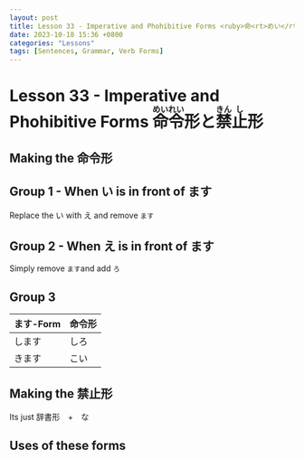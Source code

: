 ```yaml
--- 
layout: post 
title: Lesson 33 - Imperative and Phohibitive Forms <ruby>命<rt>めい</rt>令<rt>れい</rt>形と<rt></rt>禁<rt>きん</rt>止<rt>し</rt>形</ruby>
date: 2023-10-18 15:36 +0800 
categories: "Lessons"
tags: [Sentences, Grammar, Verb Forms]
---
```

  
# Lesson 33 - Imperative and Phohibitive Forms <ruby>命<rt>めい</rt>令<rt>れい</rt>形と<rt></rt>禁<rt>きん</rt>止<rt>し</rt>形</ruby>

## Making the 命令形

## Group 1 - When い is in front of ます
Replace the い with え and remove `ます`

## Group 2 - When え is in front of ます
Simply remove `ます`and add `ろ`

## Group 3
| ます-Form | 命令形 |
| -- | -- |
| します  | しろ |
| きます | こい |

## Making the 禁止形
Its just 辞書形　+　な

## Uses of these forms
